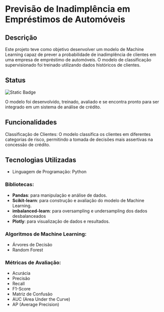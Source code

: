 # Previsão de Inadimplência em Empréstimos de Automóveis

## Descrição
Este projeto teve como objetivo desenvolver um modelo de Machine Learning capaz de prever a probabilidade de inadimplência de clientes em uma empresa de empréstimo de automóveis. O modelo de classificação supervisionado foi treinado utilizando dados históricos de clientes.

## Status
![Static Badge](https://img.shields.io/badge/Status-Finalizado-green)

O modelo foi desenvolvido, treinado, avaliado e se encontra pronto para ser integrado em um sistema de análise de crédito.

## Funcionalidades
Classificação de Clientes: O modelo classifica os clientes em diferentes categorias de risco, permitindo a tomada de decisões mais assertivas na concessão de crédito.

## Tecnologias Utilizadas
- Linguagem de Programação: Python

### Bibliotecas:
- **Pandas**: para manipulação e análise de dados.
- **Scikit-learn**: para construção e avaliação do modelo de Machine Learning.
- **imbalanced-learn**: para oversampling e undersampling dos dados desbalanceados
- **Plotly**: para visualização de dados e resultados.

### Algoritmos de Machine Learning:
- Árvores de Decisão
- Random Forest

### Métricas de Avaliação:
- Acurácia
- Precisão
- Recall
- F1-Score
- Matriz de Confusão
- AUC (Area Under the Curve)
- AP (Average Precision)
